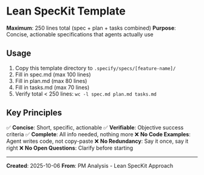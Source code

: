 # Lean SpecKit Template

**Maximum**: 250 lines total (spec + plan + tasks combined)
**Purpose**: Concise, actionable specifications that agents actually use

## Usage

1. Copy this template directory to `.specify/specs/[feature-name]/`
2. Fill in spec.md (max 100 lines)
3. Fill in plan.md (max 80 lines)
4. Fill in tasks.md (max 70 lines)
5. Verify total < 250 lines: `wc -l spec.md plan.md tasks.md`

## Key Principles

✅ **Concise**: Short, specific, actionable
✅ **Verifiable**: Objective success criteria
✅ **Complete**: All info needed, nothing more
❌ **No Code Examples**: Agent writes code, not copy-paste
❌ **No Redundancy**: Say it once, say it right
❌ **No Open Questions**: Clarify before starting

---

**Created**: 2025-10-06
**From**: PM Analysis - Lean SpecKit Approach
